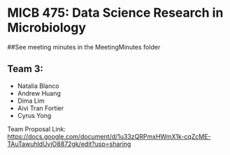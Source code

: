 # MICB 475: Data Science Research in Microbiology
##See meeting minutes in the MeetingMinutes folder

## **Team 3:** 
* Natalia Blanco
* Andrew Huang
* Dima Lim
* Aivi Tran Fortier
* Cyrus Yong



Team Proposal Link:
https://docs.google.com/document/d/1u33zQRPmxHWmX1k-cqZcME-TAuTawuhldUvjO8872gk/edit?usp=sharing
